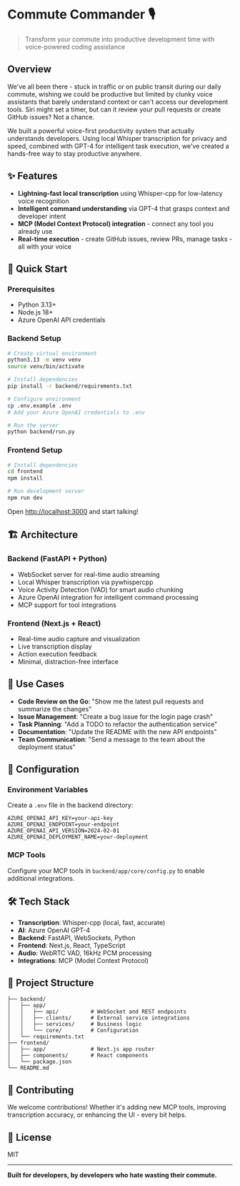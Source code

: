 # Commute Commander 🎙️

> Transform your commute into productive development time with voice-powered coding assistance

## Overview

We've all been there - stuck in traffic or on public transit during our daily commute, wishing we could be productive but limited by clunky voice assistants that barely understand context or can't access our development tools. Siri might set a timer, but can it review your pull requests or create GitHub issues? Not a chance.

We built a powerful voice-first productivity system that actually understands developers. Using local Whisper transcription for privacy and speed, combined with GPT-4 for intelligent task execution, we've created a hands-free way to stay productive anywhere.

## ✨ Features

- **Lightning-fast local transcription** using Whisper-cpp for low-latency voice recognition
- **Intelligent command understanding** via GPT-4 that grasps context and developer intent  
- **MCP (Model Context Protocol) integration** - connect any tool you already use
- **Real-time execution** - create GitHub issues, review PRs, manage tasks - all with your voice

## 🚀 Quick Start

### Prerequisites

- Python 3.13+
- Node.js 18+
- Azure OpenAI API credentials

### Backend Setup

```bash
# Create virtual environment
python3.13 -m venv venv
source venv/bin/activate

# Install dependencies
pip install -r backend/requirements.txt

# Configure environment
cp .env.example .env
# Add your Azure OpenAI credentials to .env

# Run the server
python backend/run.py
```

### Frontend Setup

```bash
# Install dependencies
cd frontend
npm install

# Run development server
npm run dev
```

Open [http://localhost:3000](http://localhost:3000) and start talking!

## 🏗️ Architecture

### Backend (FastAPI + Python)
- WebSocket server for real-time audio streaming
- Local Whisper transcription via pywhispercpp
- Voice Activity Detection (VAD) for smart audio chunking
- Azure OpenAI integration for intelligent command processing
- MCP support for tool integrations

### Frontend (Next.js + React)
- Real-time audio capture and visualization
- Live transcription display
- Action execution feedback
- Minimal, distraction-free interface

## 🎯 Use Cases

- **Code Review on the Go**: "Show me the latest pull requests and summarize the changes"
- **Issue Management**: "Create a bug issue for the login page crash"
- **Task Planning**: "Add a TODO to refactor the authentication service"
- **Documentation**: "Update the README with the new API endpoints"
- **Team Communication**: "Send a message to the team about the deployment status"

## 🔧 Configuration

### Environment Variables

Create a `.env` file in the backend directory:

```env
AZURE_OPENAI_API_KEY=your-api-key
AZURE_OPENAI_ENDPOINT=your-endpoint
AZURE_OPENAI_API_VERSION=2024-02-01
AZURE_OPENAI_DEPLOYMENT_NAME=your-deployment
```

### MCP Tools

Configure your MCP tools in `backend/app/core/config.py` to enable additional integrations.

## 🛠️ Tech Stack

- **Transcription**: Whisper-cpp (local, fast, accurate)
- **AI**: Azure OpenAI GPT-4
- **Backend**: FastAPI, WebSockets, Python
- **Frontend**: Next.js, React, TypeScript
- **Audio**: WebRTC VAD, 16kHz PCM processing
- **Integrations**: MCP (Model Context Protocol)

## 📁 Project Structure

```
├── backend/
│   ├── app/
│   │   ├── api/          # WebSocket and REST endpoints
│   │   ├── clients/      # External service integrations
│   │   ├── services/     # Business logic
│   │   └── core/         # Configuration
│   └── requirements.txt
├── frontend/
│   ├── app/              # Next.js app router
│   ├── components/       # React components
│   └── package.json
└── README.md
```

## 🤝 Contributing

We welcome contributions! Whether it's adding new MCP tools, improving transcription accuracy, or enhancing the UI - every bit helps.

## 📜 License

MIT

---

**Built for developers, by developers who hate wasting their commute.**